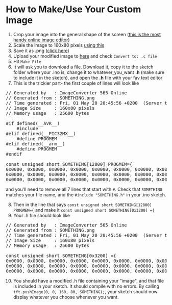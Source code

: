 # How to Make/Use Your Custom Image
1. Crop your image into the general shape of the screen ([this is the most handy online image editor](https://www8.lunapic.com/editor/?action=crop))
2. Scale the image to 160x80 pixels [using this](https://www8.lunapic.com/editor/?action=scale)
3. Save it as .png ([click here](https://www8.lunapic.com/editor/?action=save))
4. Upload your modified image to [here](http://www.rinkydinkelectronics.com/t_imageconverter565.php) and check `Convert to: .c file`
5. Hit `Make File`
6. It will ask you to download a file. Download it, copy it to the sketch folder where your .ino is, change it to whatever_you_want **.h** (make sure to include it in the sketch), and open the **.h** file with your fav text editor
7. This is the trickier part- the first couple of lines will look like
<pre>
// Generated by   : ImageConverter 565 Online
// Generated from : SOMETHING.png
// Time generated : Fri, 01 May 20 20:45:56 +0200  (Server timezone: CET)
// Image Size     : 160x80 pixels
// Memory usage   : 25600 bytes

#if defined(__AVR__)
    #include <avr/pgmspace.h>
#elif defined(__PIC32MX__)
    #define PROGMEM
#elif defined(__arm__)
    #define PROGMEM
#endif

const unsigned short SOMETHING[12800] PROGMEM={
0x0000, 0x0000, 0x0000, 0x0000, 0x0000, 0x0000, 0x0000, 0x0000, 0x0000, 0x0000, 0x0000, 0x0000, 0x0000, 0x0000, 0x0000, 0x0000,   // 0x0010 (16) pixels
0x0000, 0x0000, 0x0000, 0x0000, 0x0000, 0x0000, 0x0000, 0x0000, 0x0000, 0x0000, 0x0000, 0x0000, 0x0000, 0x0000, 0x0000, 0x0000,   // 0x0020 (32) pixels
0x0000, 0x0000, 0x0000, 0x0000, 0x0000, 0x0000, 0x0000, 0x0000, 0x0000, 0x0000, 0x0000, 0x0000, 0x0000, 0x0000, 0x0000, 0x0000,   // 0x0030 (48) pixels
</pre>
and you'll need to remove all 7 lines that start with `#`. Check that `SOMETHING` matches your file name, and the `#include "SOMETHING.h"` in your .ino sketch.

8. Then in the line that says `const unsigned short SOMETHING[12800] PROGMEM={` and make it `const unsigned short SOMETHING[0x3200] ={`
9. Your .h file should look like
<pre>
// Generated by   : ImageConverter 565 Online
// Generated from : SOMETHING.png
// Time generated : Fri, 01 May 20 20:45:56 +0200  (Server timezone: CET)
// Image Size     : 160x80 pixels
// Memory usage   : 25600 bytes

const unsigned short SOMETHING[0x3200] ={
0x0000, 0x0000, 0x0000, 0x0000, 0x0000, 0x0000, 0x0000, 0x0000, 0x0000, 0x0000, 0x0000, 0x0000, 0x0000, 0x0000, 0x0000, 0x0000,   // 0x0010 (16) pixels
0x0000, 0x0000, 0x0000, 0x0000, 0x0000, 0x0000, 0x0000, 0x0000, 0x0000, 0x0000, 0x0000, 0x0000, 0x0000, 0x0000, 0x0000, 0x0000,   // 0x0020 (32) pixels
0x0000, 0x0000, 0x0000, 0x0000, 0x0000, 0x0000, 0x0000, 0x0000, 0x0000, 0x0000, 0x0000, 0x0000, 0x0000, 0x0000, 0x0000, 0x0000,   // 0x0030 (48) pixels
</pre>
10. You should have a modified .h file containing your "image", and that file is included in your sketch. It should compile with no errors. By calling `tft.pushImage(0, 0, 160, 80, SOMETHING);`, your sketch should now display whatever you choose whenever you want.

